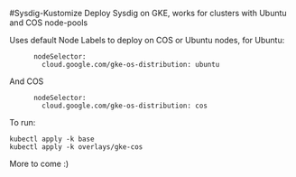 #Sysdig-Kustomize
Deploy Sysdig on GKE, works for clusters with Ubuntu and COS node-pools

Uses default Node Labels to deploy on COS or Ubuntu nodes, for Ubuntu:

```
      nodeSelector:
        cloud.google.com/gke-os-distribution: ubuntu
```
And COS
```
      nodeSelector:
        cloud.google.com/gke-os-distribution: cos
```

To run:
```
kubectl apply -k base
kubectl apply -k overlays/gke-cos
```

More to come :)
